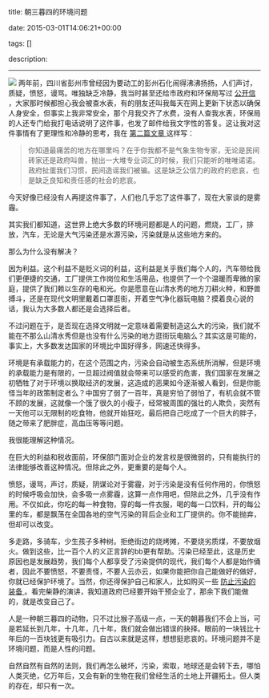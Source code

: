title: 朝三暮四的环境问题

date: 2015-03-01T14:06:21+00:00

tags: []

description: 

---
![](http://susefood.u.qiniudn.com/diqiu.jpg) 两年前，四川省彭州市曾经因为要动工的彭州石化闹得沸沸扬扬，人们声讨，质疑，愤怒，谩骂。唯独缺乏冷静，我当时甚至还给市政府和环保局写过 [ 公开信 ](http://www.wdk.pw/91.html) ，大家那时候都担心我会被查水表，有的朋友还叫我每天在网上更新下状态以确保人身安全，但事实上我非常安全，那个月我交齐了水费，没有人查我水表，环保局的人还专门给我打电话说明了这件事，也发了邮件给我文字性的答复。这让我对这件事情有了更理性和冷静的思考，我在 [ 第二篇文章 ](http://www.wdk.pw/98.html) 这样写： 

> 你知道最痛苦的地方在哪里吗？在于你我都不是气象生物专家，无论是民间砖家还是政府叫兽，抛出一大堆专业词汇的时候，我们只能听的唯唯诺诺。政府扯蛋我们习惯，民间造谣我们被骗。这是缺乏公信力的政府的悲哀，也是缺乏良知和责任感的社会的悲哀。 

今天好像已经没有人再提这件事了，人们也几乎忘了这件事了，现在大家谈的是雾霾。 

其实我们都知道，这世界上绝大多数的环境问题都是人的问题，燃烧，工厂，排放，汽车，无论是大气污染还是水源污染，污染就是从这些地方来的。 

那么为什么没有解决？ 

因为利益。这个利益不是贬义词的利益，这利益是关乎我们每个人的，汽车带给我们更便捷的交通，工厂提供工作岗位和生活用品，也提供了一个个温暖而卑微的家庭，提供了我们赖以生存的电和光。你是愿意在山清水秀的地方刀耕火种，和野兽搏斗，还是在现代文明里戴着口罩逛街，开着空气净化器玩电脑？摸着良心说的话，我认为大多数人都还是会选择后者。 

不过问题在于，是否现在选择文明就一定意味着需要制造这么大的污染，我们就不能在不那么山清水秀但是也没有什么污染的地方逛街玩电脑么？其实这是可能的，事实上，大多数发达国家的环境比中国好得多，网速还快得多。 

环境是有承载能力的，在这个范围之内，污染会自动被生态系统所消解，但是环境的承载能力是有限的，一旦超过阀值就会带来可以感受的危害，我们国家在发展之初牺牲了对于环境以换取经济的发展，这造成的恶果如今逐渐被人看到，但是你能怪当年的政策制定者么？中国穷了弱了一百年，真是穷怕了弱怕了，有机会就不管不顾的发展，这就像一个饿了很久的小瘦子，经常被周围的强壮的人欺负，突然有一天他可以无限制的吃食物，他就开始狂吃，最后把自己吃成了一个巨大的胖子，随之带来了肥胖症，高血压等等问题。 

我很能理解这种情况。 

在巨大的利益和税收面前，环保部门面对企业的发言权是很微弱的，只有能执行的法律能够改善这种情况。但除此之外，更重要的是每个人。 

愤怒，谩骂，声讨，质疑，阴谋论对于雾霾，对于污染是没有任何作用的，你愤怒的时候呼吸会加快，会多吸一点雾霾，这算一点作用吧，但除此之外，几乎没有作用。不仅如此，你吃的每一种食物，穿的每一件衣服，喝的每一口饮料，开的每公里的车，都是飘荡在全国各地的空气污染的背后企业和工厂提供的。你不能抛弃，但却可以改变。 

多走路，多骑车，少生孩子多种树。拒绝街边的烧烤摊，不要烧劣质煤，不要放烟火。做到这些，比一百个人的义正言辞的bb更有帮助。污染已经至此，这是历史原因也是发展趋势，我们每个人都享受了污染提供的现代，我们每个人都是始作俑者，因此不要愤怒，不要责怪，不要人云亦云，如果你能把你自己能做好的做好，你就已经保护环境了。当然，你还得保护自己和家人，比如购买一些 [ 防止污染的装备 ](http://www.coolirand.com/cool/lists/131) 。看完柴静的演讲，我知道政府已经要开始干预企业了，那余下我们能做的，就是改变自己了。 

人是一种朝三暮四的动物，只不过比猴子高级一点，一天的朝暮我们不会上当，可是若延长到几年，十几年，几十年，我们就会做出错误的抉择。眼前的一块钱比十年后的一百块钱更有吸引力。自古以来就是这样，想想挺悲哀的。环境问题并不是环境问题，而是人性的问题。 

自然自然有自然的法则，我们再怎么破坏，污染，索取，地球还是会转下去，哪怕人类灭绝，亿万年后，又会有新的生物在我们曾经生活的土地上开疆拓土。但人类的存在，却只有一次。 
